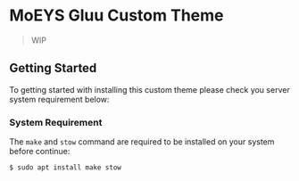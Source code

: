 # MoEYS Gluu Custom Theme
> WIP

## Getting Started
To getting started with installing this custom theme please check you server system requirement below:

### System Requirement
The `make` and `stow` command are required to be installed on your system before continue:

```sh
$ sudo apt install make stow
```
